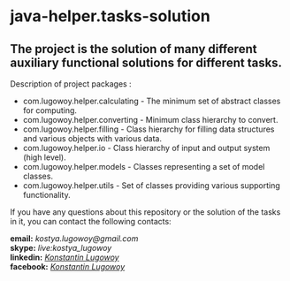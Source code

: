 # java-helper.tasks-solution
**The project is the solution of many different auxiliary functional solutions for different tasks.**
----------------------------------------
Description of project packages :
+ com.lugowoy.helper.calculating - The minimum set of abstract classes for computing.
+ com.lugowoy.helper.converting - Minimum class hierarchy to convert.
+ com.lugowoy.helper.filling - Class hierarchy for filling data structures and various objects with various data.
+ com.lugowoy.helper.io - Class hierarchy of input and output system (high level).
+ com.lugowoy.helper.models - Classes representing a set of model classes.
+ com.lugowoy.helper.utils - Set of classes providing various supporting functionality.

If you have any questions about this repository or the solution of the tasks in it, you can contact the following contacts:

**email:** _kostya.lugowoy@gmail.com_  
**skype:** _live:kostya_lugowoy_  
**linkedin:** _[Konstantin Lugowoy](https://www.linkedin.com/in/lugowoy-konstantin/)_  
**facebook:** _[Konstantin Lugowoy](https://www.facebook.com/lugowoy.konstantin)_  
